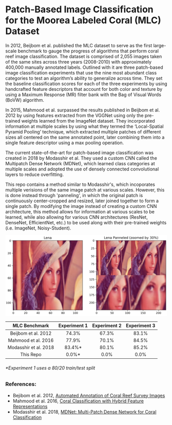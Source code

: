 # Patch-Based Image Classification for the Moorea Labeled Coral (MLC) Dataset

In 2012, Beijbom et al. published the MLC dataset to serve as the first large-scale benchmark to gauge the progress of algorithms that perform coral reef image classification. The dataset is comprised of 2,055 images taken of the same sites across three years (2008-2010) with approximately 400,000 manually annotated labels. Outlined with it are three patch-based image classification experiments that use the nine most abundant class categories to test an algorithm’s ability to generalize across time. They set the baseline classification scores for each of the three experiments by using handcrafted feature descriptors that account for both color and texture by using a Maximum Response (MR) filter bank with the Bag of Visual Words (BoVW) algorithm.
    
In 2015, Mahmood et al. surpassed the results published in Beijbom et al. 2012 by using features extracted from the VGGNet using only the pre-trained weights learned from the ImageNet dataset. They incorporated information at multiple scales by using what they termed the ‘Local-Spatial Pyramid Pooling’ technique, which extracted multiple patches of different sizes all centered on the same annotated point, later combining them into a single feature descriptor using a max pooling operation. 
    
The current state-of-the-art for patch-based image classification was created in 2018 by Modasshir et al. They used a custom CNN called the Multipatch Dense Network (MDNet), which learned class categories at multiple scales and adopted the use of densely connected convolutional layers to reduce overfitting.
    
This repo contains a method similar to Modasshir's, which incoporates multiple verisions of the same image patch at various scales. However, this is done instead through 'panneling', in which the original patch is continuously center-cropped and resized, later joined together to form a single patch. By modifying the image instead of creating a custom CNN architecture, this method allows for information at various scales to be learned, while also allowing for various CNN architectures (ResNet, DenseNet, EfficientNet, etc.) to be used along with their pre-trained weights (i.e. ImageNet, Noisy-Student).


![](Paper_Figures/Panel_Example.png)
  
  
| MLC Benchmark | Experiment 1  | Experiment 2 | Experiment 3 |
| :-------------: | :-------------: | :-------------: | :-------------: |
| Beijbom et al. 2012 | 74.3% | 67.3% | 83.1% | 
| Mahmood et al. 2016 | 77.9% | 70.1% | 84.5% | 
| Modasshir et al. 2018 | 83.4%* | 80.1% | 85.2% |
| This Repo | 0.0%* | 0.0% | 0.0% |

###### *Experiment 1 uses a 80/20 train/test split





### References:
* Bejibom et al. 2012, [Automated Annotation of Coral Reef Survey Images](https://www.researchgate.net/publication/261494296_Automated_Annotation_of_Coral_Reef_Survey_Images) 
* Mahmood et al. 2016, [Coral Classification with Hybrid Feature Representations](https://homepages.inf.ed.ac.uk/rbf/PAPERS/icip16.pdf)  
* Modasshir et al. 2018, [MDNet: Multi-Patch Dense Network for Coral Classification](https://afrl.cse.sc.edu/afrl/publications/public_html/papers/ModasshirOceans2018.pdf)  
